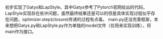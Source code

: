 初步实现了Gatys和LapStyle，其中Gatys参考了Pytorch官网给出的代码， LapStyle实现存在些许问题，虽然最终结果还是可以的但是具体实现过程似乎存在问题，optimizer.step(closure)传递的过程有点毒。
main.py还没完善框架，本来想把Gatys.py和LapStyle.py作为单独的model文件（仅用来实现训练），将main作为接口。
